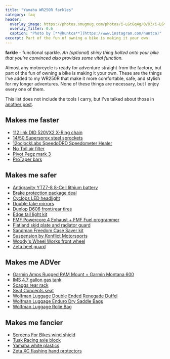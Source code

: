 ```yaml
---
title: "Yamaha WR250R farkles"
category: faq
header:
  overlay_image: https://photos.smugmug.com/photos/i-LGtGq4g/0/X3/i-LGtGq4g-X3.jpg
  overlay_filter: 0.6
  caption: "Photo by [**@huntca**](https://www.instagram.com/huntca)"
excerpt: Part of the fun of owning a bike is making it your own.
---
```


**farkle** - functional sparkle. *An (optional) shiny thing bolted onto your
bike that you're convinced also provides some vital function.*

Almost any motorcycle is ready for adventure straight from the factory, but
part of the fun of owning a bike is making it your own. These are the things
I've added to my WR250R that make it more comfortable, safe, and stylish for my
longer adventures. None of these things are necessary, but I enjoy every one
of them.

This list does not include the tools I carry, but I've talked about those in
[another post](/notes/2016/05/20/what-tools-do-you-carry-on-your-motorcycle/).

## Makes me faster
- [112 link DID 520VX2 X-Ring chain](http://didchain.com)
- [14/50 Supersprox steel sprockets](http://supersproxusa.com)
- [12oclockLabs SpeedoDRD Speedometer Healer](http://12oclocklabs.com)
- [No Toil air filter](http://notoil.com)
- [Pivot Pegz mark 3](http://soloracer.com/wr250pivotpegz.html)
- [ProTaper bars](http://www.protaper.com)

## Makes me safer
- [Antigravity YTZ7-8 8-Cell lithium battery](http://antigravitybatteries.com)
- [Brake protection package deal](http://soloracer.com/wr250rbrakegrd.html)
- [Cyclops LED headlight](http://cyclopsadventuresports.com)
- [Double take mirrors](http://doubletakemirror.com)
- [Dunlop D606 front/rear tires](http://dunlopmotorcycletires.com)
- [Edge tail light kit](http://soloracer.com/edgetaillight.html)
- [FMF Powercore 4 Exhaust + FMF Fuel programmer](http://fmfracing.com)
- [Flatland skid plate and radiator guard](http://flatlandracing.com)
- [Sandman Freedom Case Saver kit](http://sites.google.com/site/sandmanparts)
- [Suspension by Konflict Motorsports](http://konflictmotorsports.com)
- [Woody's Wheel Works front wheel](http://www.woodyswheelworks.com)
- [Zeta heel guard](http://soloracer.com/wr250rheelgrd.html)

## Makes me ADVer
- [Garmin Amps Rugged RAM Mount + Garmin Montana 600](http://garmin.com)
- [IMS 4.7 gallon gas tank](http://imsproducts.com)
- [Scaggs rear rack](http://scaggsmotodesigns.com)
- [Seat Concepts seat](http://soloracer.com/wr250rseat.html)
- [Wolfman Luggage Double Ended Renegade Duffel](http://wolfmanluggage.com)
- [Wolfman Luggage Enduro Dry Saddle Bags](http://wolfmanluggage.com)
- [Wolfman Luggage Rolie Bag](http://wolfmanluggage.com)

## Makes me fancier
- [Screens For Bikes wind shield](http://screensforbikes.com)
- [Tusk Racing axle block](http://tuskoffroad.com)
- [Yamaha white plastics](http://soloracer.com/wr250plastic.html)
- [Zeta XC flashing hand protectors](http://zeta-racing.com)
